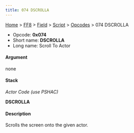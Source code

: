 ```yaml
---
title: 074 DSCROLLA
---
```


[Home](../../../../Main%20Page.md) > [FF8](../../../../FF8.md) > [Field](../../../Field.md) > [Script](../../Script.md) > [Opcodes](../Opcodes.md) > 074 DSCROLLA

-   Opcode: **0x074**
-   Short name: **DSCROLLA**
-   Long name: Scroll To Actor

#### Argument

none

#### Stack

  
*Actor Code (use PSHAC)*

**DSCROLLA**

#### Description

Scrolls the screen onto the given actor.
